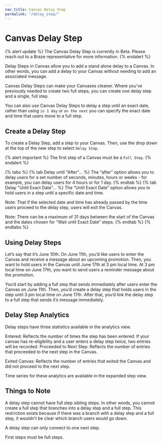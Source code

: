 ```yaml
---
nav_title: Canvas Delay Step
permalink: "/delay_step/"
---
```


# Canvas Delay Step

{% alert update %}
The Canvas Delay Step is currently in Beta. Please reach out to a Braze representative for more information.
{% endalert %}

Delay Steps in Canvas allow you to add a stand alone delay to a Canvas. In other words, you can add a delay to your Canvas without needing to add an associated message.

Canvas Delay Steps can make your Canvases cleaner. Where you've previously needed to create two full steps, you can create one delay step and a single, full step.

You can also use Canvas Delay Steps to delay a step until an exact date, rather than using `in 1 day` or `on the next` you can specify the exact date and time that users move to a full step.

## Create a Delay Step

To create a Delay Step, add a step to your Canvas. Then, use the drop down at the top of the new step to select `Delay Step`.

{% alert important %}
The first step of a Canvas must be a `Full Step`.
{% endalert %}

{% tabs %}
  {% tab Delay until "After"... %}
The “after” option allows you to delay users for a set number of seconds, minutes, hours or weeks  - for example, you can delay users for 4 hours or for 1 day.
  {% endtab %}
  {% tab Delay "Until Exact Date"... %}
  The “Until Exact Date” option allows you to hold users in a step until a specific date and time.

  Note: That if the selected date and time has already passed by the time users proceed to the delay step, users will exit the Canvas.

  Note: There can be a maximum of 31 days between the start of the Canvas and the dates chosen for  “Wait until Exact Date” steps.
  {% endtab %}
{% endtabs %}

## Using Delay Steps

Let’s say that it’s June 10th. On June 11th, you’d like users to enter the Canvas and receive a message about an upcoming promotion. Then, you want to hold users in the Canvas until June 17th at 3 pm local time. At 3 pm local time on June 17th, you want to send users a reminder message about the promotion.

You’d start by adding a full step that sends immediately after users enter the Canvas on June 11th. Then, you’d create a delay step that holds users in the step until 3 pm local time on June 17th. After that, you’d link the delay step to a full step that sends it’s message immediately.

## Delay Step Analytics

Delay steps have three statistics available in the analytics view.

Entered: Reflects the number of times the step has been entered. If your canvas has re-eligibility and a user enters a delay step twice, two entries will be recorded.
Proceeded to Next Step: Reflects the number of entries that proceeded to the next step in the Canvas.

Exited Canvas: Reflects the number of entries that exited the Canvas and did not proceed to the next step.

Time series for these analytics are available in the expanded step view.

## Things to Note

A delay step cannot have full step sibling steps. In other words, you cannot create a full step that branches into a delay step and a full step. This restriction exists because if there was a branch with a delay step and a full step, it wouldn’t be clear which branch users would go down.

A delay step can only connect to one next step.

First steps must be full steps.
